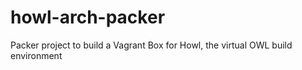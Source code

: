 # howl-arch-packer
Packer project to build a Vagrant Box for Howl, the virtual OWL build environment
